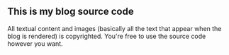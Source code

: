 ## This is my blog source code

All textual content and images (basically all the text that appear when the blog is rendered) is copyrighted.
You're free to use the source code however you want.
